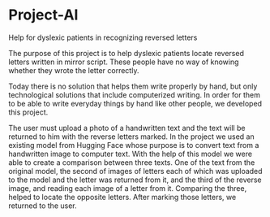 # Project-AI
Help for dyslexic patients in recognizing reversed letters

The purpose of this project is to help dyslexic patients locate reversed letters written in mirror script.
These people have no way of knowing whether they wrote the letter correctly.

Today there is no solution that helps them write properly by hand, but only technological solutions that include computerized writing. In order for them to be able to write everyday things by hand like other people, we developed this project.

The user must upload a photo of a handwritten text and the text will be returned to him with the reverse letters marked.
In the project we used an existing model from Hugging Face whose purpose is to convert text from a handwritten image to computer text. With the help of this model we were able to create a comparison between three texts. One of the text from the original model, the second of images of letters each of which was uploaded to the model and the letter was returned from it, and the third of the reverse image, and reading each image of a letter from it. Comparing the three, helped to locate the opposite letters. After marking those letters, we returned to the user.
